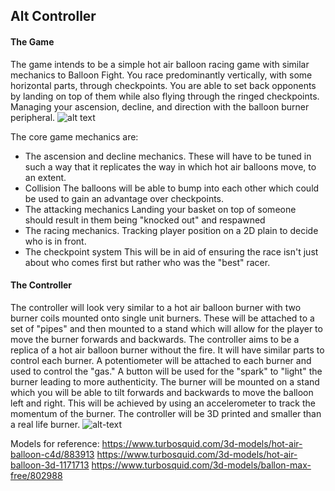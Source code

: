 ## Alt Controller

#### The Game
The game intends to be a simple hot air balloon racing game with similar mechanics to Balloon Fight. You race predominantly vertically, with some horizontal parts, through checkpoints.
You are able to set back opponents by landing on top of them while also flying through the ringed checkpoints. Managing your ascension, decline, and direction with the balloon burner peripheral.
![alt text](http://oi68.tinypic.com/2i0437c.jpg "Game Diagram of hot air balloons flying through rings")

The core game mechanics are:
- The ascension and decline mechanics.
    These will have to be tuned in such a way that it replicates the way in which hot air balloons move, to an extent.
- Collision
    The balloons will be able to bump into each other which could be used to gain an advantage over checkpoints.
- The attacking mechanics
    Landing your basket on top of someone should result in them being "knocked out" and respawned
- The racing mechanics.
    Tracking player position on a 2D plain to decide who is in front.
- The checkpoint system
    This will be in aid of ensuring the race isn't just about who comes first but rather who was the "best" racer.

#### The Controller
The controller will look very similar to a hot air balloon burner with two burner coils mounted onto single unit burners. These will be attached to a set of "pipes" and then mounted to a stand which will allow for the player to move the burner forwards and backwards.
The controller aims to be a replica of a hot air balloon burner without the fire. It will have similar parts to control each burner.
A potentiometer will be attached to each burner and used to control the "gas." A button will be used for the "spark" to "light" the burner leading to more authenticity.
The burner will be mounted on a stand which you will be able to tilt forwards and backwards to move the balloon left and right. This will be achieved by using an accelerometer to track the momentum of the burner.
The controller will be 3D printed and smaller than a real life burner.
![alt-text](http://oi64.tinypic.com/sm9avp.jpg "Annotated hot air balloon model")

Models for reference:
https://www.turbosquid.com/3d-models/hot-air-balloon-c4d/883913
https://www.turbosquid.com/3d-models/hot-air-balloon-3d-1171713
https://www.turbosquid.com/3d-models/ballon-max-free/802988
